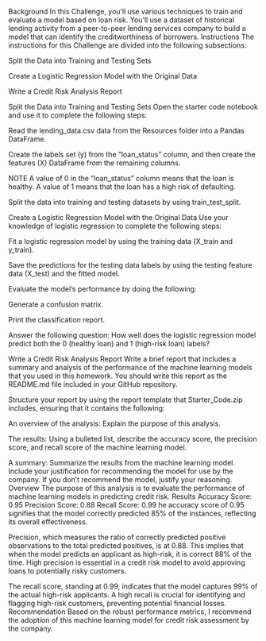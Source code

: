 Background
In this Challenge, you’ll use various techniques to train and evaluate a model based on loan risk. You’ll use a dataset of historical lending activity from a peer-to-peer lending services company to build a model that can identify the creditworthiness of borrowers.
Instructions
The instructions for this Challenge are divided into the following subsections:

Split the Data into Training and Testing Sets

Create a Logistic Regression Model with the Original Data

Write a Credit Risk Analysis Report

Split the Data into Training and Testing Sets
Open the starter code notebook and use it to complete the following steps:

Read the lending_data.csv data from the Resources folder into a Pandas DataFrame.

Create the labels set (y) from the “loan_status” column, and then create the features (X) DataFrame from the remaining columns.

NOTE
A value of 0 in the “loan_status” column means that the loan is healthy. A value of 1 means that the loan has a high risk of defaulting.

Split the data into training and testing datasets by using train_test_split.

Create a Logistic Regression Model with the Original Data
Use your knowledge of logistic regression to complete the following steps:

Fit a logistic regression model by using the training data (X_train and y_train).

Save the predictions for the testing data labels by using the testing feature data (X_test) and the fitted model.

Evaluate the model’s performance by doing the following:

Generate a confusion matrix.

Print the classification report.

Answer the following question: How well does the logistic regression model predict both the 0 (healthy loan) and 1 (high-risk loan) labels?

Write a Credit Risk Analysis Report
Write a brief report that includes a summary and analysis of the performance of the machine learning models that you used in this homework. You should write this report as the README.md file included in your GitHub repository.

Structure your report by using the report template that Starter_Code.zip includes, ensuring that it contains the following:

An overview of the analysis: Explain the purpose of this analysis.

The results: Using a bulleted list, describe the accuracy score, the precision score, and recall score of the machine learning model.

A summary: Summarize the results from the machine learning model. Include your justification for recommending the model for use by the company. If you don’t recommend the model, justify your reasoning.
Overview
The purpose of this analysis is to evaluate the performance of machine learning models in predicting credit risk. 
Results
Accuracy Score: 0.95
Precision Score: 0.88
Recall Score: 0.99
he accuracy score of 0.95 signifies that the model correctly predicted 85% of the instances, reflecting its overall effectiveness.

Precision, which measures the ratio of correctly predicted positive observations to the total predicted positives, is at 0.88. This implies that when the model predicts an applicant as high-risk, it is correct 88% of the time. High precision is essential in a credit risk model to avoid approving loans to potentially risky customers.

The recall score, standing at 0.99, indicates that the model captures 99% of the actual high-risk applicants. A high recall is crucial for identifying and flagging high-risk customers, preventing potential financial losses.
Recommendation
Based on the robust performance metrics, I recommend the adoption of this machine learning model for credit risk assessment by the company. 
